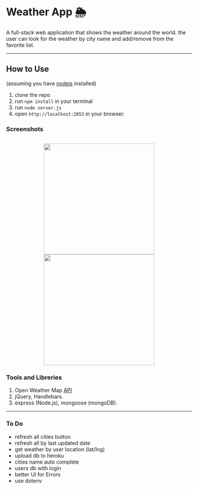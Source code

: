 # Weather App 🌦

A full-stack web application that shows the weather around the world.
the user can look for the weather by city name and add/remove from the favorite list.

---

## How to Use

(assuming you have [nodejs](https://nodejs.org/en/) installed)

1. clone the repo
2. run `npm install` in your terminal
3. run `node server.js`
4. open `http://localhost:2053` in your browser.

### Screenshots

## <p align="center"><img src="https://lh3.googleusercontent.com/SpuCz2HwZLwPx5ic6RE1QjVYSDm0mxH5PSQSGQSqK_qaCzOeMv0eeIvx-gCvpyOQu4Uju19wOOL46Z8JaKmq7oakoVCWSS-gyiUm_f-7v6Mi7jlegdkp7pevt20z8eUWB-QZi6DVhNcrVZ-rjfE_kiZEinQNxsa8HqkGFlk1ktAAUT-uZWVPg2skYw5pevReGJWCLejyQr6UoksOFpH9Agb_DZ-Y7bK7afXEeNqw20tVszUJznocWP1vcqh4_fEhUmB2et1wPr9pKL923UayZ8z5PAQ1E2-CjRWKhdoI-D8t24PJTH4OdpPz3ueGw5bDT1ZyokDnLctW98m9OAAOll4MOkmqHveJQLlTWCBPlyKAu4hq5fErFNN7IadrG2Mc4D2h6mLS3muUndlx37A_MkPd_r2xohrH-MG17iGfBkHc0V1VNRTYp6l5hA07S-VWwJHDv3oA5TqP9htrHwjMOpt8wzyyMUwKep_af9CcSKsIkkDotWY2ul8V5qG_5cPBmzsY-3rgJDr-pvpdQK8fVAMtub2pKvuWIgIUbnc74jsAZ9O36ZXeClcP2IPZpcqvlmNtfAsEjqFQs5nI8YrptmLq9hDrYv-j6ejZRKRZnccoecyCA942HlsvUKUSzrqoZcYu8aQOQX5ihLhhEDzddwMb4a5v7tVDmP-wfWBt587FzVihjmyPod-0VJpL_GU=w425-h652-no?authuser=0" width="300" /> <img src="https://lh3.googleusercontent.com/2ZZhSldzX-2CUS3Le7emLlP9R6XrG95zTkNyvSMtfXSAc9vAwULCVwylezZcP-lknaMu-oFsafm2bOky5TQafSyyR8gYCymboaw2s9R9W3VVpbs9zO3e8FgBS6-y6iAWLoe4w4lpn_djIKa4YfAJzJCx_VY1pNq7jEAFvpSgLuu1uXAUUW5VJgmeTpT2JD0bvPSw7uzPC4YurJitihzQb2VEjv5b2Gg4mlMjyZ_VlnldLC8M9nGvCjJerJUGmKfrvJ0usL2G29RtfE58zZhRxN3JyZOTz3OOw6uXVpW_AIBf9nIOuBHhwFD6ZEJXykt8mP_OM4CNdMtBr_C0LbrZbbNM7inrwqK8xRdAKk5ELvhZass-l9aY8B3ah1ZZwNvnwY0ezE_6Tg1Q6sYg33Ci-VLAd51gdZy95xBqdl4VrHoYgS42mFl51GXd9XEZsHnF3eTlQYXRxAquILUNsHjziid55O3XHo2ndNrBajF_EhlSIpY3ayUSBXZYdsbLEzBLzvnfC8aWCiDg7-_JrDpO7Gj1lYu1eEMF8c88ZCm5nt0P7icFH92ea9Faw7dIlsZLf646-ylpBUCLISp-ZASDrsLRc5jU6nKmO58RCECvbLCEsSI5kW04UXgY2l4rSqnqq_GlQby0oOxFKqWn5UyZ840Wpzj3JgFX0_CPTYovukB2h8LZ0zMQ-_ogwk-Hkuc=w425-h652-no?authuser=0" width="300"></p>

### Tools and Libreries

1. Open Weather Map [API](https://openweathermap.org/api)
2. jQuery, Handlebars.
3. express (Node.js), mongoose (mongoDB).

---

### To Do

- refresh all cities button
- refresh all by last updated date
- get weather by user location (lat/lng)
- upload db to heroku
- cities name auto complete
- users db with login
- better UI for Errors
- use dotenv
